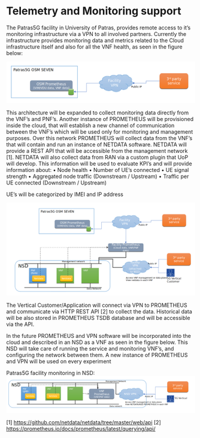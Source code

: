<!-- TITLE: Telemetry Monitoring -->
<!-- SUBTITLE: A quick summary of Telemetry Monitoring -->

# Telemetry and Monitoring support

The Patras5G facility in University of Patras, provides remote access to it’s monitoring infrastructure via a VPN to all involved partners. Currently the infrastructure provides monitoring data and metrics related to the Cloud infrastructure itself and also for all the VNF health, as seen in the figure below:

![Img 1](/uploads/telemetry-monitoring/img-1.png "Img 1")

This architecture will be expanded to collect monitoring data directly from the VNF’s and PNF’s. Another instance of PROMETHEUS will be provisioned inside the cloud, that will establish a new channel of communication between the VNF’s which will be used only for monitoring and management purposes. Over this network PROMETHEUS will collect data from the VNF’s that will contain and run an instance of NETDATA software. NETDATA will provide a REST API that will be accessible from the management network [1]. NETDATA will also collect data from RAN via a custom plugin that UoP will develop. This information will be used to evaluate KPI’s and will provide information about:
•	Node health
•	Number of UE’s connected
•	UE signal strength
•	Aggregated node traffic (Downstream / Upstream)
•	Traffic per UE connected (Downstream / Upstream)

UE’s will be categorized by IMEI and IP address


![Img 2](/uploads/telemetry-monitoring/img-2.png "Img 2")

The Vertical Customer/Application will connect via VPN to PROMETHEUS and communicate via HTTP REST API [2] to collect the data. Historical data will be also stored in PROMETHEUS TSDB database and will be accessible via the API.


In the future PROMETHEUS and VPN software will be incorporated into the cloud and described in an NSD as a VNF as seen in the figure below. This NSD will take care of running the service and monitoring VNF’s, and configuring the network between them. A new instance of PROMETHEUS and VPN will be used on every experiment 

Patras5G facility monitoring  in NSD:
![Img 3](/uploads/telemetry-monitoring/img-3.png "Img 3")



[1] https://github.com/netdata/netdata/tree/master/web/api
[2] https://prometheus.io/docs/prometheus/latest/querying/api/

